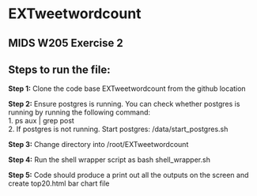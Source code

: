 # EXTweetwordcount

## MIDS W205 Exercise 2

## Steps to run the file:

**Step 1:** Clone the code base EXTweetwordcount from the github location

**Step 2:** Ensure postgres is running. You can check whether postgres is running by running the following command:  
          1. ps aux | grep post   
          2. If postgres is not running. Start postgres: /data/start_postgres.sh

**Step 3:** Change directory into /root/EXTweetwordcount

**Step 4:** Run the shell wrapper script as bash shell_wrapper.sh

**Step 5:** Code should produce a print out all the outputs on the screen and create top20.html bar chart file
